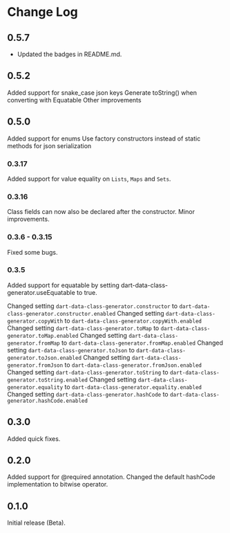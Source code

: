 # Change Log

## 0.5.7

- Updated the badges in README.md.

## 0.5.2

Added support for snake_case json keys
Generate toString() when converting with Equatable
Other improvements

## 0.5.0

Added support for enums
Use factory constructors instead of static methods for json serialization

### 0.3.17

Added support for value equality on `Lists`, `Maps` and `Sets`.

### 0.3.16

Class fields can now also be declared after the constructor.
Minor improvements.

### 0.3.6 - 0.3.15

Fixed some bugs.

### 0.3.5

Added support for equatable by setting dart-data-class-generator.useEquatable to true.

Changed setting `dart-data-class-generator.constructor` to `dart-data-class-generator.constructor.enabled`
Changed setting `dart-data-class-generator.copyWith` to `dart-data-class-generator.copyWith.enabled`
Changed setting `dart-data-class-generator.toMap` to `dart-data-class-generator.toMap.enabled`
Changed setting `dart-data-class-generator.fromMap` to `dart-data-class-generator.fromMap.enabled`
Changed setting `dart-data-class-generator.toJson` to `dart-data-class-generator.toJson.enabled`
Changed setting `dart-data-class-generator.fromJson` to `dart-data-class-generator.fromJson.enabled`
Changed setting `dart-data-class-generator.toString` to `dart-data-class-generator.toString.enabled`
Changed setting `dart-data-class-generator.equality` to `dart-data-class-generator.equality.enabled`
Changed setting `dart-data-class-generator.hashCode` to `dart-data-class-generator.hashCode.enabled`

## 0.3.0

Added quick fixes.

## 0.2.0

Added support for @required annotation.
Changed the default hashCode implementation to bitwise operator.

## 0.1.0

Initial release (Beta).
